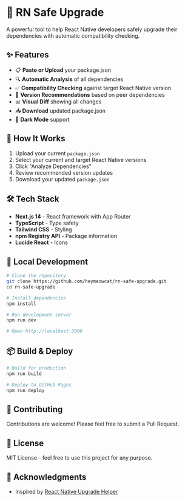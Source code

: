 # 🚀 RN Safe Upgrade

A powerful tool to help React Native developers safely upgrade their dependencies with automatic compatibility checking.

## ✨ Features

- 📋 **Paste or Upload** your package.json
- 🔍 **Automatic Analysis** of all dependencies
- ✅ **Compatibility Checking** against target React Native version
- 🎯 **Version Recommendations** based on peer dependencies
- 📊 **Visual Diff** showing all changes
- 📥 **Download** updated package.json
- 🌙 **Dark Mode** support

## 🎯 How It Works

1. Upload your current `package.json`
2. Select your current and target React Native versions
3. Click "Analyze Dependencies"
4. Review recommended version updates
5. Download your updated `package.json`

## 🛠️ Tech Stack

- **Next.js 14** - React framework with App Router
- **TypeScript** - Type safety
- **Tailwind CSS** - Styling
- **npm Registry API** - Package information
- **Lucide React** - Icons

## 🚀 Local Development

```bash
# Clone the repository
git clone https://github.com/heymeowcat/rn-safe-upgrade.git
cd rn-safe-upgrade

# Install dependencies
npm install

# Run development server
npm run dev

# Open http://localhost:3000
```

## 📦 Build & Deploy

```bash
# Build for production
npm run build

# Deploy to GitHub Pages
npm run deploy
```

## 🤝 Contributing

Contributions are welcome! Please feel free to submit a Pull Request.

## 📄 License

MIT License - feel free to use this project for any purpose.

## 🙏 Acknowledgments

- Inspired by [React Native Upgrade Helper](https://react-native-community.github.io/upgrade-helper/)
